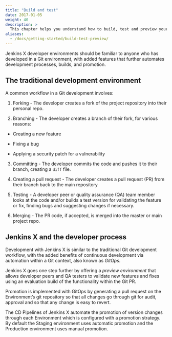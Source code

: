 ```yaml
---
title: "Build and test"
date: 2017-01-05
weight: 40
description: >
  This chapter helps you understand how to build, test and preview your app in various built-in **environments** in Jenkins X
aliases:
  - /docs/getting-started/build-test-preview/
---
```


Jenkins X developer environments should be familiar to anyone who has
developed in a Git environment, with added features that further
automates development processes, builds, and promotion.

## The traditional development environment

A common workflow in a Git development involves:

1. Forking - The developer creates a fork of the project repository into their personal repo.

2. Branching - The developer creates a branch of their fork, for various reasons:

- Creating a new feature

- Fixing a bug

- Applying a security patch for a vulnerability

3. Committing - The developer commits the code and pushes it to their branch, creating a `diff` file.

4. Creating a pull request - The developer creates a pull request (PR) from their branch back to the main repository

5. Testing - A developer peer or quality assurance (QA) team member looks at the code and/or builds a test version for validating the feature or fix, finding bugs and suggesting changes if necessary.

6. Merging - The PR code, if accepted, is merged into the master or main project repo.

## Jenkins X and the developer process

Development with Jenkins X is similar to the traditional Git development
workflow, with the added benefits of continuous development via automation within a Git context, also known as *GitOps*.

Jenkins X goes one step further by offering a *preview environment* that allows developer peers and QA testers to validate new features and fixes using an evaluation build of the functionality within the Git PR.

Promotion is implemented with GitOps by generating a pull request on the Environment’s git repository so that all changes go through git for audit, approval and so that any change is easy to revert.

The CD Pipelines of Jenkins X automate the promotion of version changes through each Environment which is configured with a promotion strategy. By default the Staging environment uses automatic promotion and the Production environment uses manual promotion.
